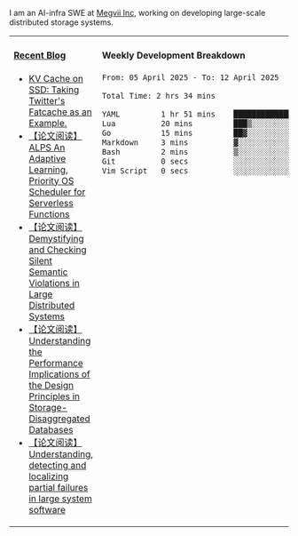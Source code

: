 I am an AI-infra SWE at [Megvii Inc](https://en.megvii.com/), working on developing large-scale distributed storage systems.

<table width="960px">
<tr>
<td valign="top" width="50%">

#### <a href="https://www.kongjun18.me" target="_blank">Recent Blog</a>

<!-- BLOG-POST-LIST:START -->
- [KV Cache on SSD: Taking Twitter&#39;s Fatcache as an Example.](https://kongjun18.github.io/posts/kv-cache-on-disk-taking-twitters-fatcache-as-an-example/)
- [【论文阅读】ALPS An Adaptive Learning, Priority OS Scheduler for Serverless Functions](https://kongjun18.github.io/posts/alps-an-adaptive-learning-priority-os-scheduler-for-serverless-functions/)
- [【论文阅读】Demystifying and Checking Silent Semantic Violations in Large Distributed Systems](https://kongjun18.github.io/posts/demystifying-and-checking-silent-semantic-violations-in-large-distributed-systems/)
- [【论文阅读】Understanding the Performance Implications of the Design Principles in Storage-Disaggregated Databases](https://kongjun18.github.io/posts/understanding-the-performance-implications-of-the-design-principles-in-storage-disaggregated-databases/)
- [【论文阅读】Understanding, detecting and localizing partial failures in large system software](https://kongjun18.github.io/posts/understanding-detecting-and-localizing-partial-failures-in-large-system-software/)
<!-- BLOG-POST-LIST:END -->

</td>
<td valign="top" width="50%">

#### Weekly Development Breakdown

<!--START_SECTION:waka-->

```txt
From: 05 April 2025 - To: 12 April 2025

Total Time: 2 hrs 34 mins

YAML         1 hr 51 mins    ██████████████████░░░░░░░   72.29 %
Lua          20 mins         ███▒░░░░░░░░░░░░░░░░░░░░░   13.50 %
Go           15 mins         ██▓░░░░░░░░░░░░░░░░░░░░░░   10.29 %
Markdown     3 mins          ▓░░░░░░░░░░░░░░░░░░░░░░░░   02.12 %
Bash         2 mins          ▒░░░░░░░░░░░░░░░░░░░░░░░░   01.55 %
Git          0 secs          ░░░░░░░░░░░░░░░░░░░░░░░░░   00.16 %
Vim Script   0 secs          ░░░░░░░░░░░░░░░░░░░░░░░░░   00.09 %
```

<!--END_SECTION:waka-->
</td>
</tr>

</table>
